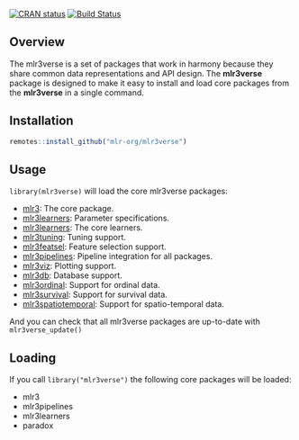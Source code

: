 [![CRAN status](https://www.r-pkg.org/badges/version/mlr3verse)](https://cran.r-project.org/package=mlr3verse)
[![Build Status](https://travis-ci.org/mlr-org/mlr3verse.svg?branch=master)](https://travis-ci.org/mlr-org/mlr3verse)

## Overview

The mlr3verse is a set of packages that work in harmony because they
share common data representations and API design. The **mlr3verse**
package is designed to make it easy to install and load core packages
from the **mlr3verse** in a single command.

## Installation

``` r
remotes::install_github("mlr-org/mlr3verse")
```

## Usage

`library(mlr3verse)` will load the core mlr3verse packages:

  - [mlr3](https://mlr3.mlr-org.com/): The core package.
  - [mlr3learners](https://paradox.mlr-org.com/): Parameter specifications.
  - [mlr3learners](https://mlr3learners.mlr-org.com/): The core learners.
  - [mlr3tuning](https://mlr3tuning.mlr-org.com/): Tuning support.
  - [mlr3featsel](https://mlr3featsel.mlr-org.com/): Feature selection support.
  - [mlr3pipelines](https://mlr3pipelines.mlr-org.com/): Pipeline integration for all packages.
  - [mlr3viz](https://mlr3viz.mlr-org.com/): Plotting support.
  - [mlr3db](https://mlr3db.mlr-org.com/): Database support.
  - [mlr3ordinal](https://mlr3ordinal.mlr-org.com/): Support for ordinal data.
  - [mlr3survival](https://mlr3ordinal.mlr-org.com/): Support for survival data.
  - [mlr3spatiotemporal](https://mlr3.mlr-org.com/): Support for spatio-temporal data.

And you can check that all mlr3verse packages are up-to-date with
`mlr3verse_update()`

## Loading

If you call `library("mlr3verse")` the following core packages will be loaded:

- mlr3
- mlr3pipelines
- mlr3learners
- paradox
